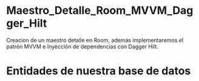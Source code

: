 # Maestro_Detalle_Room_MVVM_Dagger_Hilt
Creacion de un maestro detalle en Room, además implementaremos el patrón MVVM e Inyección de dependencias con Dagger Hilt.

# Entidades de nuestra base de datos

